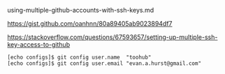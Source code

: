 using-multiple-github-accounts-with-ssh-keys.md

https://gist.github.com/oanhnn/80a89405ab9023894df7

https://stackoverflow.com/questions/67593657/setting-up-multiple-ssh-key-access-to-github


	[echo configs]$ git config user.name  "toohub"
	[echo configs]$ git config user.email "evan.a.hurst@gmail.com"
